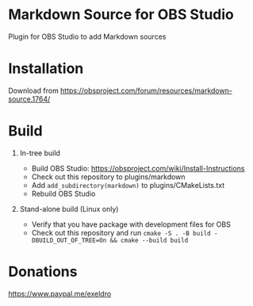 # Markdown Source for OBS Studio

Plugin for OBS Studio to add Markdown sources

# Installation
Download from https://obsproject.com/forum/resources/markdown-source.1764/

# Build
1. In-tree build
    - Build OBS Studio: https://obsproject.com/wiki/Install-Instructions
    - Check out this repository to plugins/markdown
    - Add `add_subdirectory(markdown)` to plugins/CMakeLists.txt
    - Rebuild OBS Studio

1. Stand-alone build (Linux only)
    - Verify that you have package with development files for OBS
    - Check out this repository and run `cmake -S . -B build -DBUILD_OUT_OF_TREE=On && cmake --build build`

# Donations
https://www.paypal.me/exeldro
